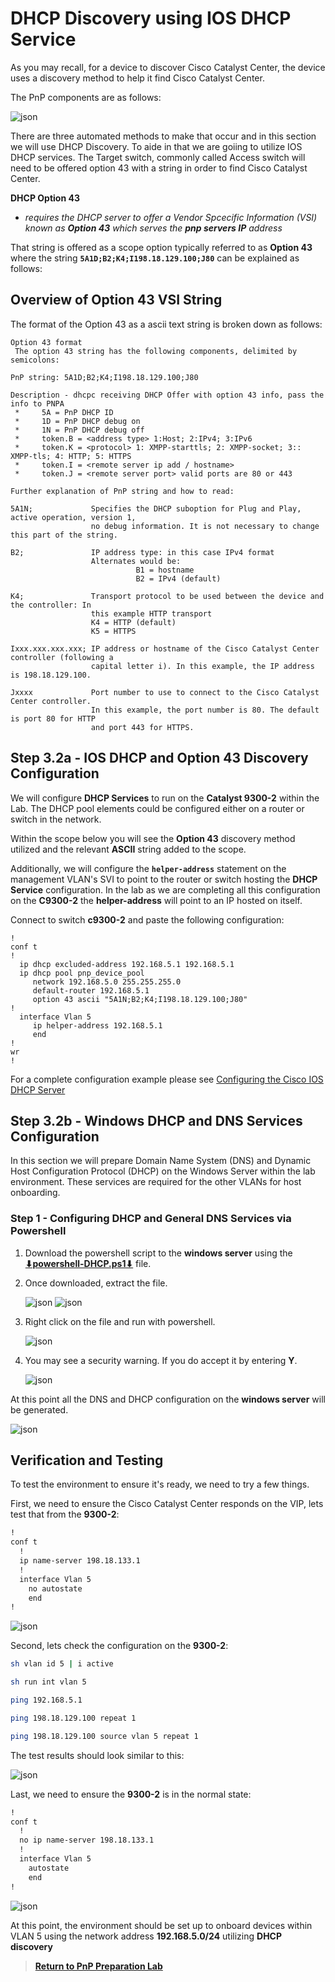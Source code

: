 # DHCP Discovery using IOS DHCP Service

As you may recall, for a device to discover Cisco Catalyst Center, the device uses a discovery method to help it find Cisco Catalyst Center. 

The PnP components are as follows:

![json](../../ASSETS/pnp-workflows.png?raw=true "Import JSON")

There are three automated methods to make that occur and in this section we will use DHCP Discovery. To aide in that we are goiing to utilize IOS DHCP services. The Target switch, commonly called Access switch will need to be offered option 43 with a string in order to find Cisco Catalyst Center.

**DHCP Option 43** 
  - *requires the DHCP server to offer a Vendor Spcecific Information (VSI) known as ***Option 43*** which serves the **pnp servers IP** address*

That string is offered as a scope option typically referred to as **Option 43** where the string **`5A1D;B2;K4;I198.18.129.100;J80`** can be explained as follows:

## Overview of Option 43 VSI String

The format of the Option 43 as a ascii text string is broken down as follows:

```shell
Option 43 format 
 The option 43 string has the following components, delimited by semicolons:
 
PnP string: 5A1D;B2;K4;I198.18.129.100;J80 
 
Description - dhcpc receiving DHCP Offer with option 43 info, pass the info to PNPA 
 *     5A = PnP DHCP ID
 *     1D = PnP DHCP debug on
 *     1N = PnP DHCP debug off
 *     token.B = <address type> 1:Host; 2:IPv4; 3:IPv6
 *     token.K = <protocol> 1: XMPP-starttls; 2: XMPP-socket; 3:: XMPP-tls; 4: HTTP; 5: HTTPS
 *     token.I = <remote server ip add / hostname>
 *     token.J = <remote server port> valid ports are 80 or 443
 
Further explanation of PnP string and how to read:

5A1N;             Specifies the DHCP suboption for Plug and Play, active operation, version 1, 
                  no debug information. It is not necessary to change this part of the string.
                  
B2;               IP address type: in this case IPv4 format
                  Alternates would be: 
                            B1 = hostname
                            B2 = IPv4 (default)

K4;               Transport protocol to be used between the device and the controller: In 
                  this example HTTP transport
                  K4 = HTTP (default)
                  K5 = HTTPS

Ixxx.xxx.xxx.xxx; IP address or hostname of the Cisco Catalyst Center controller (following a 
                  capital letter i). In this example, the IP address is 198.18.129.100.
                  
Jxxxx             Port number to use to connect to the Cisco Catalyst Center controller. 
                  In this example, the port number is 80. The default is port 80 for HTTP 
                  and port 443 for HTTPS.
```

## Step 3.2a - IOS DHCP and Option 43 Discovery Configuration

We will configure **DHCP Services** to run on the **Catalyst 9300-2** within the Lab. The DHCP pool elements could be configured either on a router or switch in the network. 

Within the scope below you will see the **Option 43** discovery method utilized and the relevant **ASCII** string added to the scope.

Additionally, we will configure the **`helper-address`** statement on the management VLAN's SVI to point to the router or switch hosting the **DHCP Service** configuration. In the lab as we are completing all this configuration on the **C9300-2** the **helper-address** will point to an IP hosted on itself.

Connect to switch **c9300-2** and paste the following configuration:

```vtl
!
conf t
!
  ip dhcp excluded-address 192.168.5.1 192.168.5.1
  ip dhcp pool pnp_device_pool                         
     network 192.168.5.0 255.255.255.0                  
     default-router 192.168.5.1 
     option 43 ascii "5A1N;B2;K4;I198.18.129.100;J80"
!
  interface Vlan 5                         
     ip helper-address 192.168.5.1                  
     end
!
wr
!
```

For a complete configuration example please see [Configuring the Cisco IOS DHCP Server](https://www.cisco.com/en/US/docs/ios/12_4t/ip_addr/configuration/guide/htdhcpsv.html#wp1046301)

## Step 3.2b - Windows DHCP and DNS Services Configuration

In this section we will prepare Domain Name System (DNS) and Dynamic Host Configuration Protocol (DHCP) on the Windows Server within the lab environment. These services are required for the other VLANs for host onboarding.

### Step 1 - Configuring DHCP and General DNS Services via Powershell

1. Download the powershell script to the **windows server** using the <a href="https://minhaskamal.github.io/DownGit/#/home?url=https://github.com/kebaldwi/DNAC-TEMPLATES/blob/master/LABS/LAB-1-Wired-Automation/scripts/powershell-DHCP.ps1">**⬇︎powershell-DHCP.ps1⬇︎**</a> file.

2. Once downloaded, extract the file.

   ![json](./images/Powershell-Extract.png?raw=true "Import JSON")
   ![json](./images/Powershell-Extract-Location.png?raw=true "Import JSON")

3. Right click on the file and run with powershell.

   ![json](./images/Powershell-Run.png?raw=true "Import JSON")

4. You may see a security warning. If you do accept it by entering **Y**.

   ![json](./images/Powershell-Security.png?raw=true "Import JSON")

At this point all the DNS and DHCP configuration on the **windows server** will be generated.

   ![json](./images/DNS-DHCP.png?raw=true "Import JSON")

## Verification and Testing

To test the environment to ensure it's ready, we need to try a few things.

First, we need to ensure the Cisco Catalyst Center responds on the VIP, lets test that from the **9300-2**:

```bash
!
conf t
  !
  ip name-server 198.18.133.1
  !
  interface Vlan 5                         
    no autostate                  
    end
!

```

![json](./images/CC-Discovery-pretest-dhcp-ipv4.png?raw=true "Import JSON")

Second, lets check the configuration on the **9300-2**:

```bash
sh vlan id 5 | i active

sh run int vlan 5

ping 192.168.5.1  

```

```bash
ping 198.18.129.100 repeat 1

ping 198.18.129.100 source vlan 5 repeat 1

```

The test results should look similar to this:

![json](./images/CC-Discovery-test-dhcp-ipv4.png?raw=true "Import JSON")

Last, we need to ensure the **9300-2** is in the normal state:

```bash
!
conf t
  !
  no ip name-server 198.18.133.1
  !
  interface Vlan 5                         
    autostate                  
    end
!

```

![json](./images/CC-Discovery-posttest-dhcp-ipv4.png?raw=true "Import JSON")

At this point, the environment should be set up to onboard devices within VLAN 5 using the network address **192.168.5.0/24** utilizing **DHCP discovery**

> [**Return to PnP Preparation Lab**](./module1e-reset.md#step-6---reset-eem-script-or-pnp-service-reset)
